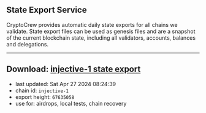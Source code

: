 ## State Export Service
CryptoCrew provides automatic daily state exports for all chains we validate. State export files can be used as genesis files and are a snapshot of the current blockchain state, including all validators, accounts, balances and delegations.

---
**Download: [injective-1 state export](https://dl-eu2.ccvalidators.com/SERVICE/injective/injective-1_export_67635058.json)**
---

- last updated: Sat Apr 27 2024 08:24:39
- chain id: `injective-1`
- export height: `67635058`
- use for: airdrops, local tests, chain recovery
